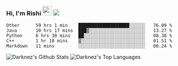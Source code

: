 ### Hi, I'm Rishi <img src="https://media.giphy.com/media/hvRJCLFzcasrR4ia7z/giphy.gif" width="25px" />  <img src="https://img.shields.io/badge/Data Scienctist-Python-blue?style=flat-square" />
<!--START_SECTION:waka-->
```text
Other      59 hrs 1 min    ███████████████████░░░░░░   76.09 % 
Java       10 hrs 17 mins  ███▒░░░░░░░░░░░░░░░░░░░░░   13.27 % 
Python     6 hrs 30 mins   ██░░░░░░░░░░░░░░░░░░░░░░░   08.38 % 
C++        1 hr 10 mins    ▒░░░░░░░░░░░░░░░░░░░░░░░░   01.51 % 
Markdown   11 mins         ░░░░░░░░░░░░░░░░░░░░░░░░░   00.24 % 
```
<!--END_SECTION:waka-->
<img alt="Darknez's Github Stats" src="https://github-readme-stats.vercel.app/api?username=Darknez07&show_icons=true&count_private=true&theme=dark" />
<img alt="Darknez's Top Languages" src="https://github-readme-stats.vercel.app/api/top-langs/?username=Darknez07&langs_count=5&theme=tokyonight" />
